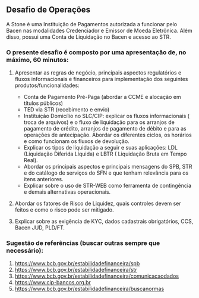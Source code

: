 ## Desafio de Operações

A Stone é uma Instituição de Pagamentos autorizada a funcionar pelo Bacen nas modalidades Credenciador e Emissor de Moeda Eletrônica. Além disso, possui uma Conta de Liquidação no Bacen e acesso ao STR.

### O presente desafio é composto por uma apresentação de, no máximo, 60 minutos:

1. Apresentar as regras de negócio, principais aspectos regulatórios e fluxos informacionais e financeiros para implementação dos seguintes produtos/funcionalidades:

   * Conta de Pagamento Pré-Paga (abordar a CCME e alocação em títulos públicos)
   * TED via STR (recebimento e envio)
   * Instituição Domicílio no SLC/CIP: explicar os fluxos informacionais ( troca de arquivos) e o fluxo de liquidação para os arranjos de pagamento de crédito, arranjos de pagamento de débito e para as operações de antecipação. Abordar os diferentes ciclos, os horários e como funcionam os fluxos de devolução.
   * Explicar os tipos de liquidação a seguir e suas aplicações: LDL (Liquidação Diferida Líquida) e LBTR ( Liquidação Bruta em Tempo Real).
   * Abordar os principais aspectos e principais mensagens do SPB, STR e do catálogo de serviços do SFN e que tenham relevância para os itens anteriores.
   * Explicar sobre o uso de STR-WEB como ferramenta de contingência e demais alternativas operacionais.
2. Abordar os fatores de Risco de Liquidez, quais controles devem ser feitos e como o risco pode ser mitigado.
3. Explicar sobre as exigência de KYC, dados cadastrais obrigatórios, CCS, Bacen JUD, PLD/FT.


### Sugestão de referências (buscar outras sempre que necessário):

1. https://www.bcb.gov.br/estabilidadefinanceira/spb
2. https://www.bcb.gov.br/estabilidadefinanceira/str
3. https://www.bcb.gov.br/estabilidadefinanceira/comunicacaodados
4. https://www.cip-bancos.org.br
5. https://www.bcb.gov.br/estabilidadefinanceira/buscanormas       
